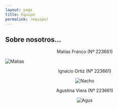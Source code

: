 ```yaml
---
layout: page
title: Equipo
permalink: /equipo/
---
```


## Sobre nosotros...

  
<div style="text-align: center">  
  
Matías Franco (Nº 223661)  
  
</div>  

<body>  
  
<img src="/assets/Matias.png" alt="Matias" display: block margin-left: auto margin-right: auto>  

</body>  

<div style="text-align: center;">  
  
Ignacio Ortiz (Nº 223661)  
   
</div>  

<center>  

![Nacho](/assets/Nacho.png)  

</center>


<div style="text-align: center;">  
  
Agustina Viera (Nº 223661)   
  
</div>  

<center>  

![Agus](/assets/Agus.png)  

</center>
